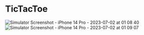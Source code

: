 # TicTacToe
![Simulator Screenshot - iPhone 14 Pro - 2023-07-02 at 01 08 40](https://github.com/ttalhacoskun/TicTacToe/assets/85844606/91a9febc-994c-47a8-8fad-d7dc5fdb68e8)
![Simulator Screenshot - iPhone 14 Pro - 2023-07-02 at 01 09 07](https://github.com/ttalhacoskun/TicTacToe/assets/85844606/adc576b6-a922-4997-a842-7b41408550bf)

